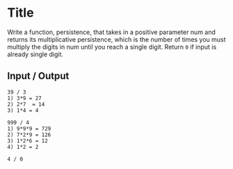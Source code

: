 # Title

Write a function, persistence, that takes in a positive parameter num and returns its multiplicative persistence, which is the number of times you must multiply the digits in num until you reach a single digit. Return `0` if input is already single digit.

## Input / Output

    39 / 3
    1) 3*9 = 27
    2) 2*7  = 14
    3) 1*4 = 4

    999 / 4
    1) 9*9*9 = 729
    2) 7*2*9 = 126
    3) 1*2*6 = 12
    4) 1*2 = 2

    4 / 0
